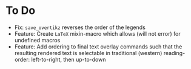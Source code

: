 # To Do

- Fix: `save_overtikz` reverses the order of the legends
- Feature: Create `LaTeX` mixin-macro which allows (will not error) for undefined macros
- Feature: Add ordering to final text overlay commands such that the resulting rendered text is selectable in traditional (western) reading-order: left-to-right, then up-to-down
